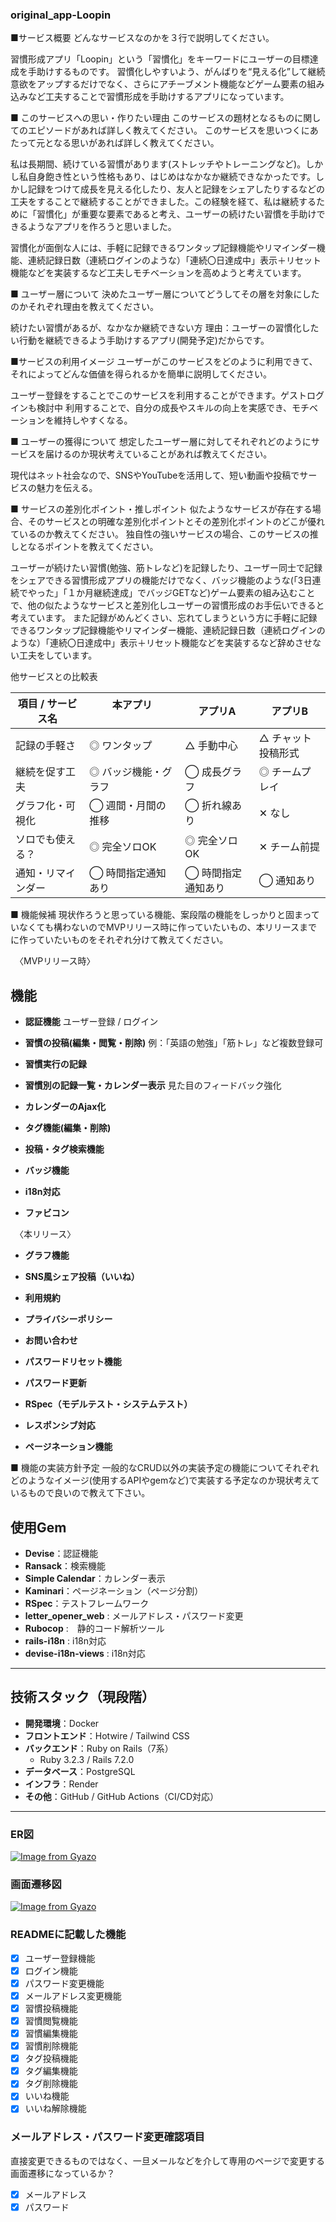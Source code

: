 ### original_app-Loopin

■サービス概要 どんなサービスなのかを３行で説明してください。

  習慣形成アプリ「Loopin」という「習慣化」をキーワードにユーザーの目標達成を手助けするものです。
  習慣化しやすいよう、がんばりを“見える化”して継続意欲をアップするだけでなく、さらにアチーブメント機能などゲーム要素の組み込みなど工夫することで習慣形成を手助けするアプリになっています。

■ このサービスへの思い・作りたい理由 このサービスの題材となるものに関してのエピソードがあれば詳しく教えてください。 このサービスを思いつくにあたって元となる思いがあれば詳しく教えてください。

  私は長期間、続けている習慣があります(ストレッチやトレーニングなど)。しかし私自身飽き性という性格もあり、はじめはなかなか継続できなかったです。しかし記録をつけて成長を見える化したり、友人と記録をシェアしたりするなどの工夫をすることで継続することができました。この経験を経て、私は継続するために「習慣化」が重要な要素であると考え、ユーザーの続けたい習慣を手助けできるようなアプリを作ろうと思いました。

  習慣化が面倒な人には、手軽に記録できるワンタップ記録機能やリマインダー機能、連続記録日数（連続ログインのような）「連続〇日達成中」表示＋リセット機能などを実装するなど工夫しモチベーションを高めようと考えています。

■ ユーザー層について 決めたユーザー層についてどうしてその層を対象にしたのかそれぞれ理由を教えてください。

  続けたい習慣があるが、なかなか継続できない方
      理由：ユーザーの習慣化したい行動を継続できるよう手助けするアプリ(開発予定)だからです。

■サービスの利用イメージ ユーザーがこのサービスをどのように利用できて、それによってどんな価値を得られるかを簡単に説明してください。

  ユーザー登録をすることでこのサービスを利用することができます。ゲストログインも検討中 利用することで、自分の成長やスキルの向上を実感でき、モチベーションを維持しやすくなる。

■ ユーザーの獲得について 想定したユーザー層に対してそれぞれどのようにサービスを届けるのか現状考えていることがあれば教えてください。

  現代はネット社会なので、SNSやYouTubeを活用して、短い動画や投稿でサービスの魅力を伝える。

■ サービスの差別化ポイント・推しポイント 似たようなサービスが存在する場合、そのサービスとの明確な差別化ポイントとその差別化ポイントのどこが優れているのか教えてください。 独自性の強いサービスの場合、このサービスの推しとなるポイントを教えてください。

  ユーザーが続けたい習慣(勉強、筋トレなど)を記録したり、ユーザー同士で記録をシェアできる習慣形成アプリの機能だけでなく、バッジ機能のような(「3日連続でやった」「１か月継続達成」でバッジGETなど)ゲーム要素の組み込むことで、他の似たようなサービスと差別化しユーザーの習慣形成のお手伝いできると考えています。
  また記録がめんどくさい、忘れてしまうという方に手軽に記録できるワンタップ記録機能やリマインダー機能、連続記録日数（連続ログインのような）「連続〇日達成中」表示＋リセット機能などを実装するなど辞めさせない工夫をしています。

  他サービスとの比較表

  | 項目 / サービス名　 | 本アプリ       　　　　　　| アプリA      　 | アプリB            |
  |--------------------|--------------------------|----------------|-------------------|
  | 記録の手軽さ        | ◎ ワンタップ             | △ 手動中心     | △ チャット投稿形式 |
  | 継続を促す工夫  　　| ◎ バッジ機能・グラフ      | ◯ 成長グラフ    | ◎ チームプレイ    |
  | グラフ化・可視化    | ◯ 週間・月間の推移        | ◯ 折れ線あり    | ✕ なし           |
  | ソロでも使える？    | ◎ 完全ソロOK             | ◎ 完全ソロOK    | ✕ チーム前提      |
  | 通知・リマインダー  | ◯ 時間指定通知あり        | ◯  時間指定通知あり | ◯ 通知あり    |


■ 機能候補 現状作ろうと思っている機能、案段階の機能をしっかりと固まっていなくても構わないのでMVPリリース時に作っていたいもの、本リリースまでに作っていたいものをそれぞれ分けて教えてください。

　〈MVPリリース時〉

## 機能

- **認証機能**
  ユーザー登録 / ログイン

- **習慣の投稿(編集・閲覧・削除)**
  例：「英語の勉強」「筋トレ」など複数登録可

- **習慣実行の記録**

- **習慣別の記録一覧・カレンダー表示**
  見た目のフィードバック強化

- **カレンダーのAjax化**

- **タグ機能(編集・削除)**

- **投稿・タグ検索機能**

- **バッジ機能**

- **i18n対応**

- **ファビコン**

　〈本リリース〉

- **グラフ機能**

- **SNS風シェア投稿（いいね）**

- **利用規約**

- **プライバシーポリシー**

- **お問い合わせ**

- **パスワードリセット機能**

- **パスワード更新**

- **RSpec（モデルテスト・システムテスト）**

- **レスポンシブ対応**

- **ページネーション機能**

■ 機能の実装方針予定 一般的なCRUD以外の実装予定の機能についてそれぞれどのようなイメージ(使用するAPIやgemなど)で実装する予定なのか現状考えているもので良いので教えて下さい。

  ## 使用Gem

- **Devise**：認証機能
- **Ransack**：検索機能
- **Simple Calendar**：カレンダー表示
- **Kaminari**：ページネーション（ページ分割）
- **RSpec**：テストフレームワーク
- **letter_opener_web** : メールアドレス・パスワード変更
- **Rubocop** :　静的コード解析ツール
- **rails-i18n** : i18n対応
- **devise-i18n-views** : i18n対応

---

## 技術スタック（現段階）

- **開発環境**：Docker
- **フロントエンド**：Hotwire / Tailwind CSS
- **バックエンド**：Ruby on Rails（7系）
  - Ruby 3.2.3 / Rails 7.2.0
- **データベース**：PostgreSQL
- **インフラ**：Render
- **その他**：GitHub / GitHub Actions（CI/CD対応）
---


### ER図
[![Image from Gyazo](https://i.gyazo.com/7f7bd8787229def9abf8fcffeda22322.png)](https://gyazo.com/7f7bd8787229def9abf8fcffeda22322)


### 画面遷移図
[![Image from Gyazo](https://i.gyazo.com/d82c2b186e263e83cb1b83b6ae790129.png)](https://gyazo.com/d82c2b186e263e83cb1b83b6ae790129)

### READMEに記載した機能
- [x] ユーザー登録機能
- [x] ログイン機能
- [x] パスワード変更機能
- [x] メールアドレス変更機能
- [x] 習慣投稿機能
- [x] 習慣閲覧機能
- [x] 習慣編集機能
- [x] 習慣削除機能
- [x] タグ投稿機能
- [x] タグ編集機能
- [x] タグ削除機能
- [x] いいね機能
- [x] いいね解除機能

### メールアドレス・パスワード変更確認項目
直接変更できるものではなく、一旦メールなどを介して専用のページで変更する画面遷移になっているか？
- [x] メールアドレス
- [x] パスワード
